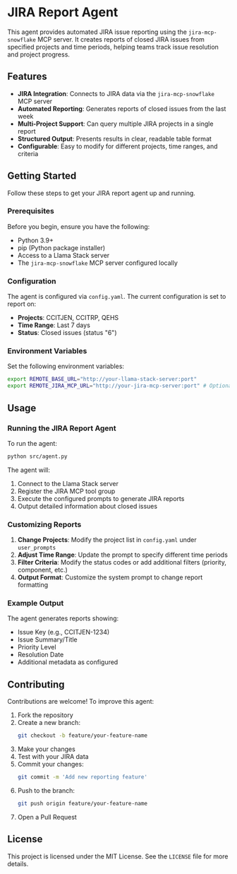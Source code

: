 # JIRA Report Agent

This agent provides automated JIRA issue reporting using the `jira-mcp-snowflake` MCP server. It creates reports of closed JIRA issues from specified projects and time periods, helping teams track issue resolution and project progress.

## Features

- **JIRA Integration**: Connects to JIRA data via the `jira-mcp-snowflake` MCP server
- **Automated Reporting**: Generates reports of closed issues from the last week
- **Multi-Project Support**: Can query multiple JIRA projects in a single report
- **Structured Output**: Presents results in clear, readable table format
- **Configurable**: Easy to modify for different projects, time ranges, and criteria

## Getting Started

Follow these steps to get your JIRA report agent up and running.

### Prerequisites

Before you begin, ensure you have the following:

- Python 3.9+ 
- pip (Python package installer)
- Access to a Llama Stack server
- The `jira-mcp-snowflake` MCP server configured locally

### Configuration

The agent is configured via `config.yaml`. The current configuration is set to report on:
- **Projects**: CCITJEN, CCITRP, QEHS
- **Time Range**: Last 7 days
- **Status**: Closed issues (status "6")

### Environment Variables

Set the following environment variables:

```bash
export REMOTE_BASE_URL="http://your-llama-stack-server:port"
export REMOTE_JIRA_MCP_URL="http://your-jira-mcp-server:port" # Optional if running locally
```

## Usage

### Running the JIRA Report Agent

To run the agent:
```bash
python src/agent.py
```

The agent will:
1. Connect to the Llama Stack server
2. Register the JIRA MCP tool group
3. Execute the configured prompts to generate JIRA reports
4. Output detailed information about closed issues

### Customizing Reports

1. **Change Projects**: Modify the project list in `config.yaml` under `user_prompts`
2. **Adjust Time Range**: Update the prompt to specify different time periods
3. **Filter Criteria**: Modify the status codes or add additional filters (priority, component, etc.)
4. **Output Format**: Customize the system prompt to change report formatting

### Example Output

The agent generates reports showing:
- Issue Key (e.g., CCITJEN-1234)
- Issue Summary/Title
- Priority Level
- Resolution Date
- Additional metadata as configured

## Contributing

Contributions are welcome! To improve this agent:

1. Fork the repository
2. Create a new branch:
   ```bash
   git checkout -b feature/your-feature-name
   ```
3. Make your changes
4. Test with your JIRA data
5. Commit your changes:
   ```bash
   git commit -m 'Add new reporting feature'
   ```
6. Push to the branch:
   ```bash
   git push origin feature/your-feature-name
   ```
7. Open a Pull Request

## License

This project is licensed under the MIT License. See the `LICENSE` file for more details.
